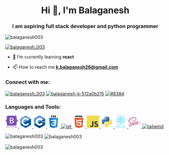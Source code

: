 <h1 align="center">Hi 👋, I'm Balaganesh</h1>
<h3 align="center" margin-bottom="100px">I am aspiring full stack developer and python programmer</h3>



<p align="left"> <img src="https://komarev.com/ghpvc/?username=balaganesh003&label=Profile%20views&color=0e75b6&style=flat" alt="balaganesh003" /> </p>

<p align="left"> <a href="https://twitter.com/balaganesh_003" target="blank"><img src="https://img.shields.io/twitter/follow/balaganesh_003?logo=twitter&style=for-the-badge" alt="balaganesh_003" /></a> </p>

- 🌱 I’m currently learning **react**

- 📫 How to reach me **k.balaganesh26@gmail.com**

<h3 align="left">Connect with me:</h3>
<p align="left">
<a href="https://twitter.com/balaganesh_003" target="blank"><img align="center" src="https://raw.githubusercontent.com/rahuldkjain/github-profile-readme-generator/master/src/images/icons/Social/twitter.svg" alt="balaganesh_003" height="30" width="40" /></a>
<a href="https://linkedin.com/in/balaganesh-k-512a0b215" target="blank"><img align="center" src="https://raw.githubusercontent.com/rahuldkjain/github-profile-readme-generator/master/src/images/icons/Social/linked-in-alt.svg" alt="balaganesh-k-512a0b215" height="30" width="40" /></a>
<a href="https://discord.gg/Balaganesh#8384" target="blank"><img align="center" src="https://raw.githubusercontent.com/rahuldkjain/github-profile-readme-generator/master/src/images/icons/Social/discord.svg" alt="#8384" height="30" width="40" /></a>
</p>

<h3 align="left">Languages and Tools:</h3>
<p align="left"> <a href="https://getbootstrap.com" target="_blank" rel="noreferrer"> <img src="https://raw.githubusercontent.com/devicons/devicon/master/icons/bootstrap/bootstrap-plain-wordmark.svg" alt="bootstrap" width="40" height="40"/> </a> <a href="https://www.cprogramming.com/" target="_blank" rel="noreferrer"> <img src="https://raw.githubusercontent.com/devicons/devicon/master/icons/c/c-original.svg" alt="c" width="40" height="40"/> </a> <a href="https://www.w3schools.com/cpp/" target="_blank" rel="noreferrer"> <img src="https://raw.githubusercontent.com/devicons/devicon/master/icons/cplusplus/cplusplus-original.svg" alt="cplusplus" width="40" height="40"/> </a> <a href="https://www.w3schools.com/css/" target="_blank" rel="noreferrer"> <img src="https://raw.githubusercontent.com/devicons/devicon/master/icons/css3/css3-original-wordmark.svg" alt="css3" width="40" height="40"/> </a> <a href="https://git-scm.com/" target="_blank" rel="noreferrer"> <img src="https://www.vectorlogo.zone/logos/git-scm/git-scm-icon.svg" alt="git" width="40" height="40"/> </a> <a href="https://www.w3.org/html/" target="_blank" rel="noreferrer"> <img src="https://raw.githubusercontent.com/devicons/devicon/master/icons/html5/html5-original-wordmark.svg" alt="html5" width="40" height="40"/> </a> <a href="https://developer.mozilla.org/en-US/docs/Web/JavaScript" target="_blank" rel="noreferrer"> <img src="https://raw.githubusercontent.com/devicons/devicon/master/icons/javascript/javascript-original.svg" alt="javascript" width="40" height="40"/> </a> <a href="https://www.python.org" target="_blank" rel="noreferrer"> <img src="https://raw.githubusercontent.com/devicons/devicon/master/icons/python/python-original.svg" alt="python" width="40" height="40"/> </a> <a href="https://reactjs.org/" target="_blank" rel="noreferrer"> <img src="https://raw.githubusercontent.com/devicons/devicon/master/icons/react/react-original-wordmark.svg" alt="react" width="40" height="40"/> </a> <a href="https://sass-lang.com" target="_blank" rel="noreferrer"> <img src="https://raw.githubusercontent.com/devicons/devicon/master/icons/sass/sass-original.svg" alt="sass" width="40" height="40"/> </a> <a href="https://tailwindcss.com/" target="_blank" rel="noreferrer"> <img src="https://www.vectorlogo.zone/logos/tailwindcss/tailwindcss-icon.svg" alt="tailwind" width="40" height="40"/> </a> </p>

<p><img align="left" src="https://github-readme-stats.vercel.app/api/top-langs?username=balaganesh003&show_icons=true&locale=en&layout=compact" alt="balaganesh003" /></p>

<p>&nbsp;<img align="center" src="https://github-readme-stats.vercel.app/api?username=balaganesh003&show_icons=true&locale=en" alt="balaganesh003" /></p>

<p><img align="center" src="https://github-readme-streak-stats.herokuapp.com/?user=balaganesh003&" alt="balaganesh003" /></p>


